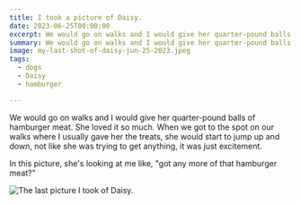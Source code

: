 ```yaml
---
title: I took a picture of Daisy.
date: 2023-06-25T00:00:00
excerpt: We would go on walks and I would give her quarter-pound balls of hamburger meat.
summary: We would go on walks and I would give her quarter-pound balls of hamburger meat.
image: my-last-shot-of-daisy-jun-25-2023.jpeg
tags:
  - dogs
  - Daisy
  - hamburger

---
```


We would go on walks and I would give her quarter-pound balls of hamburger meat. She loved it so much. When we got to the spot on our walks where I usually gave her the treats, she would start to jump up and down, not like she was trying to get anything, it was just excitement.

In this picture, she's looking at me like, "got any more of that hamburger meat?"

![The last picture I took of Daisy.](/static/img/timeline/my-last-shot-of-daisy-jun-25-2023.jpeg)
